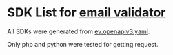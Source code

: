 # SDK List for [email validator](https://rapidapi.com/maranqz/api/email-validator15/)

All SDKs were generated from [ev.openapiv3.yaml](./ev.openapiv3.yaml).

Only php and python were tested for getting request.
